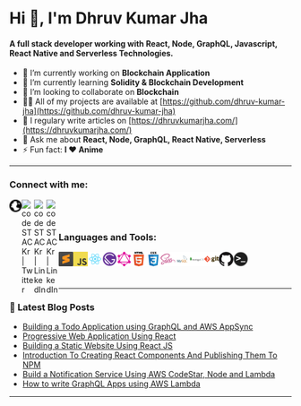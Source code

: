 # Hi 👋, I'm Dhruv Kumar Jha
#### A full stack developer working with React, Node, GraphQL, Javascript, React Native and Serverless Technologies.


- 🔭 I’m currently working on **Blockchain Application**
- 🌱 I’m currently learning **Solidity & Blockchain Development**
- 👯 I’m looking to collaborate on **Blockchain**
- 👨‍💻 All of my projects are available at [https://github.com/dhruv-kumar-jha](https://github.com/dhruv-kumar-jha)
- 📝 I regulary write articles on [https://dhruvkumarjha.com/](https://dhruvkumarjha.com/)
- 💬 Ask me about **React, Node, GraphQL, React Native, Serverless**
- ⚡ Fun fact: **I ❤ Anime**

---

### Connect with me:

[<img align="left" alt="codeSTACKr.com" width="22px" src="https://raw.githubusercontent.com/iconic/open-iconic/master/svg/globe.svg" />][website]
[<img align="left" alt="codeSTACKr | Twitter" width="22px" src="https://cdn.jsdelivr.net/npm/simple-icons@v3/icons/twitter.svg" />][twitter]
[<img align="left" alt="codeSTACKr | LinkedIn" width="22px" src="https://cdn.jsdelivr.net/npm/simple-icons@v3/icons/linkedin.svg" />][linkedin]
[<img align="left" alt="codeSTACKr | LinkedIn" width="22px" src="https://cdn.jsdelivr.net/npm/simple-icons@3.0.1/icons/stackoverflow.svg" />][stackoverflow]

<br />
<br />

### Languages and Tools:

<img align="left" alt="Visual Studio Code" width="26px" src="https://raw.githubusercontent.com/github/explore/80688e429a7d4ef2fca1e82350fe8e3517d3494d/topics/sublime-text/sublime-text.png" />
<img align="left" alt="JavaScript" width="26px" src="https://raw.githubusercontent.com/github/explore/80688e429a7d4ef2fca1e82350fe8e3517d3494d/topics/javascript/javascript.png" />
<img align="left" alt="React" width="26px" src="https://raw.githubusercontent.com/github/explore/80688e429a7d4ef2fca1e82350fe8e3517d3494d/topics/react/react.png" />
<img align="left" alt="Gatsby" width="26px" src="https://raw.githubusercontent.com/github/explore/e94815998e4e0713912fed477a1f346ec04c3da2/topics/gatsby/gatsby.png" />
<img align="left" alt="GraphQL" width="26px" src="https://raw.githubusercontent.com/github/explore/80688e429a7d4ef2fca1e82350fe8e3517d3494d/topics/graphql/graphql.png" />
<img align="left" alt="HTML5" width="26px" src="https://raw.githubusercontent.com/github/explore/80688e429a7d4ef2fca1e82350fe8e3517d3494d/topics/html/html.png" />
<img align="left" alt="CSS3" width="26px" src="https://raw.githubusercontent.com/github/explore/80688e429a7d4ef2fca1e82350fe8e3517d3494d/topics/css/css.png" />
<img align="left" alt="Sass" width="26px" src="https://raw.githubusercontent.com/github/explore/80688e429a7d4ef2fca1e82350fe8e3517d3494d/topics/sass/sass.png" />
<img align="left" alt="MySQL" width="26px" src="https://raw.githubusercontent.com/github/explore/80688e429a7d4ef2fca1e82350fe8e3517d3494d/topics/mysql/mysql.png" />
<img align="left" alt="MongoDB" width="26px" src="https://raw.githubusercontent.com/github/explore/80688e429a7d4ef2fca1e82350fe8e3517d3494d/topics/mongodb/mongodb.png" />
<img align="left" alt="Git" width="26px" src="https://raw.githubusercontent.com/github/explore/80688e429a7d4ef2fca1e82350fe8e3517d3494d/topics/git/git.png" />
<img align="left" alt="GitHub" width="26px" src="https://raw.githubusercontent.com/github/explore/78df643247d429f6cc873026c0622819ad797942/topics/github/github.png" />
<img align="left" alt="HTML5" width="26px" src="https://raw.githubusercontent.com/github/explore/80688e429a7d4ef2fca1e82350fe8e3517d3494d/topics/terminal/terminal.png" />

<br />
<br />
<br />

---

### 📕 Latest Blog Posts
- [Building a Todo Application using GraphQL and AWS AppSync](https://dhruvkumarjha.com/building-a-todo-application-using-graphql-and-aws-appsync)
- [Progressive Web Application Using React](https://v1.dhruvkumarjha.com/articles/progressive-web-application-using-react-part-one)
- [Building a Static Website Using React JS](https://v1.dhruvkumarjha.com/articles/building-a-static-website-using-react-js-part-1-project-setup-and-website-ui)
- [Introduction To Creating React Components And Publishing Them To NPM
](https://v1.dhruvkumarjha.com/articles/introduction-to-creating-react-components-and-publishing-them-to-npm)
- [Build a Notification Service Using AWS CodeStar, Node and Lambda
](https://v1.dhruvkumarjha.com/articles/build-a-notification-service-using-aws-codestar-node-and-lambda)
- [How to write GraphQL Apps using AWS Lambda](https://cloudacademy.com/blog/how-to-write-graphql-apps-using-aws-lambda/)


---




[website]: http://dhruvkumarjha.com/
[twitter]: https://twitter.com/dhruv_kumar_jha
[linkedin]: https://www.linkedin.com/in/dhruvkumarjha
[stackoverflow]: https://stackoverflow.com/users/414002

